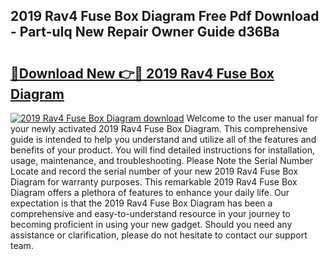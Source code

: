 ## 2019 Rav4 Fuse Box Diagram Free Pdf Download - Part-uIq New Repair Owner Guide d36Ba

# <h2><a href="http://dftpfl.blite.top/?on=2019+Rav4+Fuse+Box+Diagram">🔗Download New 👉🔴 2019 Rav4 Fuse Box Diagram</a></h2>

[![2019 Rav4 Fuse Box Diagram download](https://i.imgur.com/lujVjoI.png)](http://dftpfl.blite.top/?on=2019+Rav4+Fuse+Box+Diagram)
Welcome to the user manual for your newly activated 2019 Rav4 Fuse Box Diagram. This comprehensive guide is intended to help you understand and utilize all of the features and benefits of your product. You will find detailed instructions for installation, usage, maintenance, and troubleshooting. Please Note the Serial Number Locate and record the serial number of your new 2019 Rav4 Fuse Box Diagram for warranty purposes. This remarkable 2019 Rav4 Fuse Box Diagram offers a plethora of features to enhance your daily life. Our expectation is that the 2019 Rav4 Fuse Box Diagram has been a comprehensive and easy-to-understand resource in your journey to becoming proficient in using your new gadget. Should you need any assistance or clarification, please do not hesitate to contact our support team.
